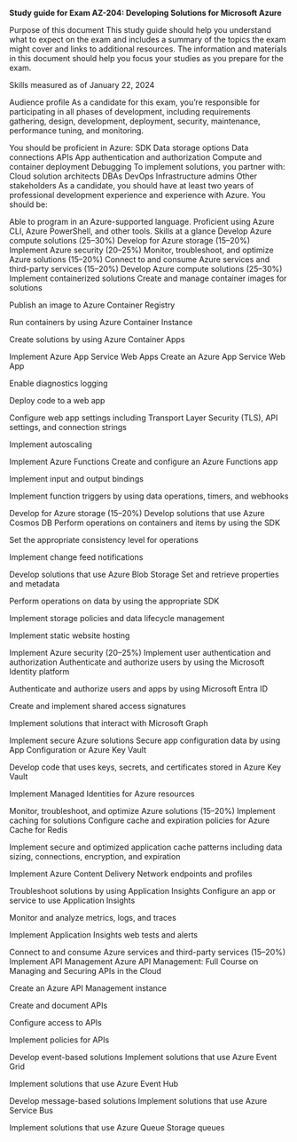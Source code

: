 **Study guide for Exam AZ-204: Developing Solutions for Microsoft Azure**

Purpose of this document
This study guide should help you understand what to expect on the exam and includes a summary of the topics the exam might cover and links to additional resources. The information and materials in this document should help you focus your studies as you prepare for the exam.

Skills measured as of January 22, 2024

Audience profile
As a candidate for this exam, you’re responsible for participating in all phases of development, including requirements gathering, design, development, deployment, security, maintenance, performance tuning, and monitoring.

You should be proficient in Azure:
SDK
Data storage options
Data connections
APIs
App authentication and authorization
Compute and container deployment
Debugging
To implement solutions, you partner with:
Cloud solution architects
DBAs
DevOps
Infrastructure admins
Other stakeholders
As a candidate, you should have at least two years of professional development experience and experience with Azure. You should be:

Able to program in an Azure-supported language.
Proficient using Azure CLI, Azure PowerShell, and other tools.
Skills at a glance
Develop Azure compute solutions (25–30%)
Develop for Azure storage (15–20%)
Implement Azure security (20–25%)
Monitor, troubleshoot, and optimize Azure solutions (15–20%)
Connect to and consume Azure services and third-party services (15–20%)
Develop Azure compute solutions (25–30%)
Implement containerized solutions
Create and manage container images for solutions

Publish an image to Azure Container Registry

Run containers by using Azure Container Instance

Create solutions by using Azure Container Apps

Implement Azure App Service Web Apps
Create an Azure App Service Web App

Enable diagnostics logging

Deploy code to a web app

Configure web app settings including Transport Layer Security (TLS), API settings, and connection strings

Implement autoscaling

Implement Azure Functions
Create and configure an Azure Functions app

Implement input and output bindings

Implement function triggers by using data operations, timers, and webhooks

Develop for Azure storage (15–20%)
Develop solutions that use Azure Cosmos DB
Perform operations on containers and items by using the SDK

Set the appropriate consistency level for operations

Implement change feed notifications

Develop solutions that use Azure Blob Storage
Set and retrieve properties and metadata

Perform operations on data by using the appropriate SDK

Implement storage policies and data lifecycle management

Implement static website hosting

Implement Azure security (20–25%)
Implement user authentication and authorization
Authenticate and authorize users by using the Microsoft Identity platform

Authenticate and authorize users and apps by using Microsoft Entra ID

Create and implement shared access signatures

Implement solutions that interact with Microsoft Graph

Implement secure Azure solutions
Secure app configuration data by using App Configuration or Azure Key Vault

Develop code that uses keys, secrets, and certificates stored in Azure Key Vault

Implement Managed Identities for Azure resources

Monitor, troubleshoot, and optimize Azure solutions (15–20%)
Implement caching for solutions
Configure cache and expiration policies for Azure Cache for Redis

Implement secure and optimized application cache patterns including data sizing, connections, encryption, and expiration

Implement Azure Content Delivery Network endpoints and profiles

Troubleshoot solutions by using Application Insights
Configure an app or service to use Application Insights

Monitor and analyze metrics, logs, and traces

Implement Application Insights web tests and alerts

Connect to and consume Azure services and third-party services (15–20%)
Implement API Management
Azure API Management: Full Course on Managing and Securing APIs in the Cloud

Create an Azure API Management instance

Create and document APIs

Configure access to APIs

Implement policies for APIs

Develop event-based solutions
Implement solutions that use Azure Event Grid

Implement solutions that use Azure Event Hub

Develop message-based solutions
Implement solutions that use Azure Service Bus

Implement solutions that use Azure Queue Storage queues
